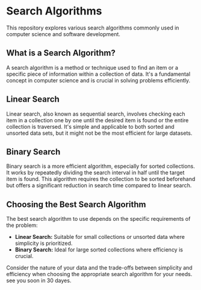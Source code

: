 # Search Algorithms

This repository explores various search algorithms commonly used in computer science and software development.

## What is a Search Algorithm?

A search algorithm is a method or technique used to find an item or a specific piece of information within a collection of data. It's a fundamental concept in computer science and is crucial in solving problems efficiently.

## Linear Search

Linear search, also known as sequential search, involves checking each item in a collection one by one until the desired item is found or the entire collection is traversed. It's simple and applicable to both sorted and unsorted data sets, but it might not be the most efficient for large datasets.

## Binary Search

Binary search is a more efficient algorithm, especially for sorted collections. It works by repeatedly dividing the search interval in half until the target item is found. This algorithm requires the collection to be sorted beforehand but offers a significant reduction in search time compared to linear search.

## Choosing the Best Search Algorithm

The best search algorithm to use depends on the specific requirements of the problem:

- **Linear Search:** Suitable for small collections or unsorted data where simplicity is prioritized.
- **Binary Search:** Ideal for large sorted collections where efficiency is crucial.

Consider the nature of your data and the trade-offs between simplicity and efficiency when choosing the appropriate search algorithm for your needs. see you soon in 30 dayes.

